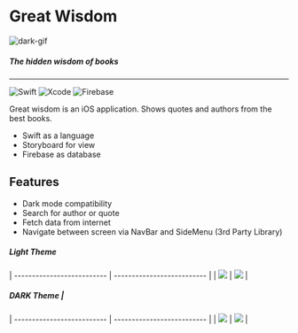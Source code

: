 # Great Wisdom

![dark-gif](https://github.com/ahmetcemalsahin/Great-Wisdom/blob/main/Examples/Wisdom-LightMode.gif)

##### The hidden wisdom of books

---

![Swift](https://img.shields.io/badge/swift-5.3.2-orange.svg?style=for-the-badge)
![Xcode](https://img.shields.io/badge/Xcode-12.4-blue.svg?style=for-the-badge)
![Firebase](https://img.shields.io/badge/Firebase-26.4.0-orange.svg?style=for-the-badge)

Great wisdom is an iOS application. Shows quotes and authors from the best books.
- Swift as a language
- Storyboard for view
- Firebase as database

## Features
- Dark mode compatibility
- Search for author or quote
- Fetch data from internet
- Navigate between screen via NavBar and SideMenu (3rd Party Library)

#####  Light Theme
| -------------------------- | -------------------------- |
| ![](https://github.com/ahmetcemalsahin/Great-Wisdom/blob/main/Examples/lightPhoto1.png)       | ![](https://github.com/ahmetcemalsahin/Great-Wisdom/blob/main/Examples/lightPhoto2.png)       |

#####  DARK Theme              |
| -------------------------- | -------------------------- |
| ![](https://github.com/ahmetcemalsahin/Great-Wisdom/blob/main/Examples/darkPhoto1.png)        | ![](https://github.com/ahmetcemalsahin/Great-Wisdom/blob/main/Examples/darkPhoto2.png)        |
